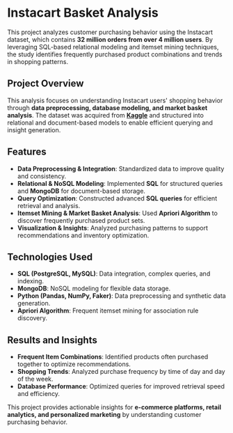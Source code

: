 # Instacart Basket Analysis

This project analyzes customer purchasing behavior using the Instacart dataset, which contains **32 million orders from over 4 million users**. By leveraging SQL-based relational modeling and itemset mining techniques, the study identifies frequently purchased product combinations and trends in shopping patterns.

## Project Overview

This analysis focuses on understanding Instacart users' shopping behavior through **data preprocessing, database modeling, and market basket analysis**. The dataset was acquired from **[Kaggle](https://www.kaggle.com/c/instacart-market-basket-analysis/data)** and structured into relational and document-based models to enable efficient querying and insight generation.

## Features

- **Data Preprocessing & Integration**: Standardized data to improve quality and consistency.  
- **Relational & NoSQL Modeling**: Implemented **SQL** for structured queries and **MongoDB** for document-based storage.  
- **Query Optimization**: Constructed advanced **SQL queries** for efficient retrieval and analysis.  
- **Itemset Mining & Market Basket Analysis**: Used **Apriori Algorithm** to discover frequently purchased product sets.  
- **Visualization & Insights**: Analyzed purchasing patterns to support recommendations and inventory optimization.  

## Technologies Used

- **SQL (PostgreSQL, MySQL)**: Data integration, complex queries, and indexing.  
- **MongoDB**: NoSQL modeling for flexible data storage.  
- **Python (Pandas, NumPy, Faker)**: Data preprocessing and synthetic data generation.  
- **Apriori Algorithm**: Frequent itemset mining for association rule discovery.  

## Results and Insights

- **Frequent Item Combinations**: Identified products often purchased together to optimize recommendations.  
- **Shopping Trends**: Analyzed purchase frequency by time of day and day of the week.  
- **Database Performance**: Optimized queries for improved retrieval speed and efficiency.  

This project provides actionable insights for **e-commerce platforms, retail analytics, and personalized marketing** by understanding customer purchasing behavior.
